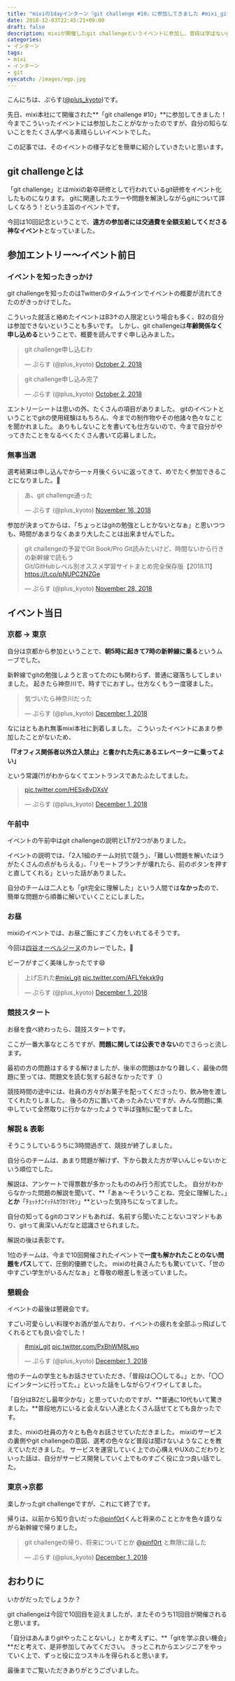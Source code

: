 ```yaml
---
title: "mixiの1dayインターン『git challenge #10』に参加してきました #mixi_git"
date: 2018-12-03T22:45:21+09:00
draft: false
description: mixiが開催したgit challengeというイベントに参加し、普段は学ばないgitの奥深い機能などを知ることができました。
categories:
- インターン
tags:
- mixi
- インターン
- git
eyecatch: /images/ogp.jpg
---
```


こんにちは、ぷらす([@plus_kyoto](https://twitter.com/plus_kyoto))です。

先日、mixi本社にて開催された**「git challenge #10」**に参加してきました！
今までこういったイベントには参加したことがなかったのですが、自分の知らないことをたくさん学べる素晴らしいイベントでした。

この記事では、そのイベントの様子などを簡単に紹介していきたいと思います。


<!--more-->


## git challengeとは
「git challenge」とはmixiの新卒研修として行われているgit研修をイベント化したものになります。
gitに関連したエラーや問題を解決しながらgitについて詳しくなろう！という主旨のイベントです。

今回は10回記念ということで、**遠方の参加者には交通費を全額支給してくださる神なイベント**となっていました。

## 参加エントリー〜イベント前日

### イベントを知ったきっかけ

git challengeを知ったのはTwitterのタイムラインでイベントの概要が流れてきたのがきっかけでした。

こういった就活と絡めたイベントはB3↑の人限定という場合も多く、B2の自分は参加できないということも多いです。
しかし、git challengeは**年齢関係なく申し込める**ということで、概要を読んですぐ申し込みました。


<blockquote class="twitter-tweet"><p lang="ja" dir="ltr">git challenge申し込むわ</p>&mdash; ぷらす (@plus_kyoto) <a href="https://twitter.com/plus_kyoto/status/1047059015509921792?ref_src=twsrc%5Etfw">October 2, 2018</a></blockquote> <script async src="https://platform.twitter.com/widgets.js" charset="utf-8"></script>


<blockquote class="twitter-tweet"><p lang="ja" dir="ltr">git challenge申し込み完了</p>&mdash; ぷらす (@plus_kyoto) <a href="https://twitter.com/plus_kyoto/status/1047091695014227968?ref_src=twsrc%5Etfw">October 2, 2018</a></blockquote> <script async src="https://platform.twitter.com/widgets.js" charset="utf-8"></script>


エントリーシートは思いの外、たくさんの項目がありました。
gitのイベントということでgitの使用経験はもちろん、今までの制作物やその他諸々色々なことを聞かれました。
ありもしないことを書いても仕方ないので、今まで自分がやってきたことをなるべくたくさん書いて応募しました。

### 無事当選

選考結果は申し込んでから一ヶ月後くらいに返ってきて、めでたく参加できることになりました。🎉

<blockquote class="twitter-tweet"><p lang="ja" dir="ltr">あ、git challenge通った</p>&mdash; ぷらす (@plus_kyoto) <a href="https://twitter.com/plus_kyoto/status/1063249974983450626?ref_src=twsrc%5Etfw">November 16, 2018</a></blockquote> <script async src="https://platform.twitter.com/widgets.js" charset="utf-8"></script>

参加が決まってからは、「ちょっとはgitの勉強としとかないとなぁ」と思いつつも、時間があまりなくあまり大したことは出来ませんでした。

<blockquote class="twitter-tweet"><p lang="ja" dir="ltr">git challengeの予習でGit Book/Pro Git読みたいけど、時間ないから行きの新幹線で読もう<br>Git/GitHubレベル別オススメ学習サイトまとめ完全保存版【2018.11】 <a href="https://t.co/pNUPC2NZGe">https://t.co/pNUPC2NZGe</a></p>&mdash; ぷらす (@plus_kyoto) <a href="https://twitter.com/plus_kyoto/status/1067605592435347456?ref_src=twsrc%5Etfw">November 28, 2018</a></blockquote> <script async src="https://platform.twitter.com/widgets.js" charset="utf-8"></script>


## イベント当日

### 京都 → 東京

自分は京都から参加ということで、**朝5時に起きて7時の新幹線に乗る**というムーブでした。

新幹線でgitの勉強しようと言ってたのにも関わらず、普通に寝落ちしてしまいました。
起きたら神奈川で、時すでにおすし。仕方なくもう一度寝ました。

<blockquote class="twitter-tweet"><p lang="ja" dir="ltr">気づいたら神奈川だった</p>&mdash; ぷらす (@plus_kyoto) <a href="https://twitter.com/plus_kyoto/status/1068657196123078657?ref_src=twsrc%5Etfw">December 1, 2018</a></blockquote> <script async src="https://platform.twitter.com/widgets.js" charset="utf-8"></script>


なにはともあれ無事mixi本社に到着しました。
こういったイベントにあまり参加したことがないため、

**「『オフィス関係者以外立入禁止』と書かれた先にあるエレベーターに乗ってよい」**

という常識(?)がわからなくてエントランスであたふたしてました。


<blockquote class="twitter-tweet"><p lang="und" dir="ltr"><a href="https://t.co/HESx8vDXsV">pic.twitter.com/HESx8vDXsV</a></p>&mdash; ぷらす (@plus_kyoto) <a href="https://twitter.com/plus_kyoto/status/1068681666678337537?ref_src=twsrc%5Etfw">December 1, 2018</a></blockquote> <script async src="https://platform.twitter.com/widgets.js" charset="utf-8"></script>


### 午前中

イベントの午前中はgit challengeの説明とLTが2つがありました。

イベントの説明では、「2人1組のチーム対抗で競う」、「難しい問題を解いたほうがたくさんの点がもらえる」、「リモートブランチが壊れたら、前のボタンを押すと直してくれる」といった話がありました。

自分のチームは二人とも「git完全に理解した」という人間では**なかった**ので、簡単な問題から順番に解いていくことにしました。


### お昼

mixiのイベントでは、お昼ご飯にすごく力をいれてるそうです。

今回は[四谷オーベルジーヌ](http://www.aubergine.co.jp)のカレーでした。🍛

ビーフがすごく美味しかったです😄

<blockquote class="twitter-tweet"><p lang="ja" dir="ltr">上げ忘れた<a href="https://twitter.com/hashtag/mixi_git?src=hash&amp;ref_src=twsrc%5Etfw">#mixi_git</a> <a href="https://t.co/AFLYekxk9g">pic.twitter.com/AFLYekxk9g</a></p>&mdash; ぷらす (@plus_kyoto) <a href="https://twitter.com/plus_kyoto/status/1068719007358808064?ref_src=twsrc%5Etfw">December 1, 2018</a></blockquote> <script async src="https://platform.twitter.com/widgets.js" charset="utf-8"></script>


### 競技スタート
お昼を食べ終わったら、競技スタートです。

ここが一番大事なところですが、**問題に関しては公表できない**のでさらっと流します。

最初の方の問題はするする解けましたが、後半の問題はかなり難しく、最後の問題に至っては、問題文を読む気すら起きなかったです（）


競技時間の途中には、社員の方々がお菓子を配ってくださったり、飲み物を渡してくれたりしました。
後ろの方に置いてあったみたいですが、みんな問題に集中していて全然取りに行かなかったようで半ば強制に配ってました。


### 解説 & 表彰

そうこうしているうちに3時間過ぎて、競技が終了しました。

自分らのチームは、あまり問題が解けず、下から数えた方が早いんじゃないかという順位でした。

解説は、アンケートで得票数が多かったもののみ行う形式でした。
自分がわからなかった問題の解説を聞いて、**「あぁ〜そういうことね、完全に理解した。」**とか**「ﾁｮｯﾄﾅﾆｲｯﾃﾙｶﾜｶﾘﾏｾﾝ」**といった気持ちになってました。

自分の知ってるgitのコマンドもあれば、名前すら聞いたことないコマンドもあり、gitって奥深いんだなと認識させられました。


解説の後は表彰です。

1位のチームは、今まで10回開催されたイベントで**一度も解かれたことのない問題をパス**してて、圧倒的優勝でした。
mixiの社員さんたちも驚いていて、「世の中すごい学生がいるんだなぁ」と尊敬の眼差しを送っていました。


### 懇親会

イベントの最後は懇親会です。

すごい可愛らしい料理やお酒が並んでおり、イベントの疲れを全部ふっ飛ばしてくれるとても良い会でした！


<blockquote class="twitter-tweet"><p lang="und" dir="ltr"><a href="https://twitter.com/hashtag/mixi_git?src=hash&amp;ref_src=twsrc%5Etfw">#mixi_git</a> <a href="https://t.co/PxBhWM8Lwo">pic.twitter.com/PxBhWM8Lwo</a></p>&mdash; ぷらす (@plus_kyoto) <a href="https://twitter.com/plus_kyoto/status/1068793322225844224?ref_src=twsrc%5Etfw">December 1, 2018</a></blockquote> <script async src="https://platform.twitter.com/widgets.js" charset="utf-8"></script>


他のチームの学生ともお話させていただき、「普段は〇〇してる。」とか、「〇〇にインターンに行ってた。」といった話をしながらワイワイしてました。

「自分はB2だし最年少かな」と思っていたのですが、**普通に10代もいて驚きました。**普段地方にいると会えない人達とたくさん話せてとても良かったです。

また、mixiの社員の方々とも色々お話させていただきました。
mixiのサービスの裏側やgit challengeの意図、選考の色々など普段は聞けないようなことを教えていただきました。
サービスを運営していく上での心構えやUXのこだわりといった話は、自分がサービス開発していく上でものすごく役に立つ良い話でした。


### 東京→京都

楽しかったgit challengeですが、これにて終了です。

帰りは、以前から知り合いだった[@pinf0rt](https://twitter.com/pinf0rt)くんと将来のこととかを色々語りながら新幹線で帰りました。


<blockquote class="twitter-tweet"><p lang="ja" dir="ltr">git challengeの帰り、将来についてとか <a href="https://twitter.com/pinf0rt?ref_src=twsrc%5Etfw">@pinf0rt</a> と無限に話した</p>&mdash; ぷらす (@plus_kyoto) <a href="https://twitter.com/plus_kyoto/status/1068868964313260032?ref_src=twsrc%5Etfw">December 1, 2018</a></blockquote> <script async src="https://platform.twitter.com/widgets.js" charset="utf-8"></script>


## おわりに
いかがだったでしょうか？

git challengeは今回で10回目を迎えましたが、またそのうち11回目が開催されると思います。

「自分はあんまりgitやったことないし」とか考えずに、**「gitを学ぶ良い機会」**だと考えて、是非参加してみてください。
きっとこれからエンジニアをやっていく上で、ずっと役に立つスキルを得られると思います。


最後までご覧いただきありがとうございました。
